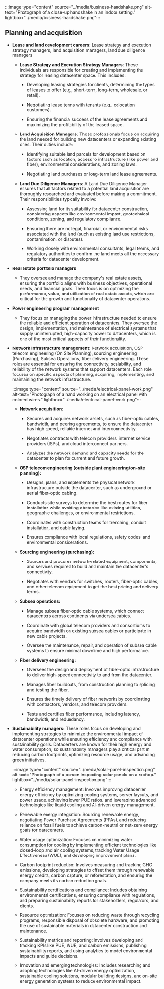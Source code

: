 :::image type="content" source="../media/business-handshake.png" alt-text="Photograph of a close-up handshake in an indoor setting." lightbox="../media/business-handshake.png":::

## Planning and acquisition

- **Lease and land development careers**: Lease strategy and execution strategy managers, land acquisition managers, land due diligence managers

  - **Lease Strategy and Execution Strategy Managers**: These individuals are responsible for creating and implementing the strategy for leasing datacenter space. This includes: 

    - Developing leasing strategies for clients, determining the types of leases to offer (e.g., short-term, long-term, wholesale, or retail). 

    - Negotiating lease terms with tenants (e.g., colocation customers). 

    - Ensuring the financial success of the lease agreements and maximizing the profitability of the leased space.

  - **Land Acquisition Managers:** These professionals focus on acquiring the land needed for building new datacenters or expanding existing ones. Their duties include:

    - Identifying suitable land parcels for development based on factors such as location, access to infrastructure (like power and fiber), environmental considerations, and zoning laws. 

    - Negotiating land purchases or long-term land lease agreements.

  - **Land Due Diligence Managers**: A Land Due Diligence Manager ensures that all factors related to a potential land acquisition are thoroughly researched and evaluated before making a commitment. Their responsibilities typically involve:

    - Assessing land for its suitability for datacenter construction, considering aspects like environmental impact, geotechnical conditions, zoning, and regulatory compliance. 

    - Ensuring there are no legal, financial, or environmental risks associated with the land (such as existing land use restrictions, contamination, or disputes). 

    - Working closely with environmental consultants, legal teams, and regulatory authorities to confirm the land meets all the necessary criteria for datacenter development.

- **Real estate portfolio managers**

  - They oversee and manage the company's real estate assets, ensuring the portfolio aligns with business objectives, operational needs, and financial goals. Their focus is on optimizing the performance, value, and utilization of real estate assets, which are critical for the growth and functionality of datacenter operations.

- **Power engineering program management**

  - They focus on managing the power infrastructure needed to ensure the reliable and efficient operation of datacenters. They oversee the design, implementation, and maintenance of electrical systems that supply uninterrupted, high-capacity power to datacenters, which is one of the most critical aspects of their functionality.

- **Network infrastructure management**: Network acquisition, OSP telecom engineering (On Site Planning), sourcing engineering (Purchasing), Subsea Operations, fiber delivery engineering. These roles are essential for ensuring the connectivity, scalability, and reliability of the network systems that support datacenters. Each role focuses on specific aspects of planning, acquiring, implementing, and maintaining the network infrastructure.

  :::image type="content" source="../media/electrical-panel-work.png" alt-text="Photograph of a hand working on an electrical panel with colored wires." lightbox="../media/electrical-panel-work.png":::

  - **Network acquisition**:

    - Secures and acquires network assets, such as fiber-optic cables, bandwidth, and peering agreements, to ensure the datacenter has high speed, reliable internet and interconnectivity. 

    - Negotiates contracts with telecom providers, internet service providers (ISPs), and cloud interconnect partners. 

    - Analyzes the network demand and capacity needs for the datacenter to plan for current and future growth.

  - **OSP telecom engineering (outside plant engineering/on-site planning):**

    - Designs, plans, and implements the physical network infrastructure outside the datacenter, such as underground or aerial fiber-optic cabling.

    - Conducts site surveys to determine the best routes for fiber installation while avoiding obstacles like existing utilities, geographic challenges, or environmental restrictions.

    - Coordinates with construction teams for trenching, conduit installation, and cable laying. 

    - Ensures compliance with local regulations, safety codes, and environmental considerations.

  - **Sourcing engineering (purchasing):**

    - Sources and procures network-related equipment, components, and services required to build and maintain the datacenter's connectivity. 

    - Negotiates with vendors for switches, routers, fiber-optic cables, and other telecom equipment to get the best pricing and delivery terms.

  - **Subsea operations:**

    - Manage subsea fiber-optic cable systems, which connect datacenters across continents via undersea cables. 

    - Coordinate with global telecom providers and consortiums to acquire bandwidth on existing subsea cables or participate in new cable projects. 

    - Oversee the maintenance, repair, and operation of subsea cable systems to ensure minimal downtime and high performance.

  - **Fiber delivery engineering:**

    - Oversees the design and deployment of fiber-optic infrastructure to deliver high-speed connectivity to and from the datacenter. 

    - Manages fiber buildouts, from construction planning to splicing and testing the fiber. 

    - Ensures the timely delivery of fiber networks by coordinating with contractors, vendors, and telecom providers.

    - Tests and certifies fiber performance, including latency, bandwidth, and redundancy.

- **Sustainability managers:** These roles focus on developing and implementing strategies to minimize the environmental impact of datacenter operations while ensuring efficiency and compliance with sustainability goals. Datacenters are known for their high energy and water consumption, so sustainability managers play a critical part in reducing carbon footprints, optimizing resource usage, and advancing green initiatives.
  
  :::image type="content" source="../media/solar-panel-inspection.png" alt-text="Photograph of a person inspecting solar panels on a rooftop." lightbox="../media/solar-panel-inspection.png":::

  - Energy efficiency management: Involves improving datacenter energy efficiency by optimizing cooling systems, server layouts, and power usage, achieving lower PUE ratios, and leveraging advanced technologies like liquid cooling and AI-driven energy management. 

  - Renewable energy integration: Sourcing renewable energy, negotiating Power Purchase Agreements (PPAs), and reducing reliance on fossil fuels to achieve carbon-neutral or net-zero energy goals for datacenters. 

  - Water usage optimization: Focuses on minimizing water consumption for cooling by implementing efficient technologies like closed-loop and air cooling systems, tracking Water Usage Effectiveness (WUE), and developing improvement plans. 

  - Carbon footprint reduction: Involves measuring and tracking GHG emissions, developing strategies to offset them through renewable energy credits, carbon capture, or reforestation, and ensuring the company meets its carbon reduction goals. 

  - Sustainability certifications and compliance: Includes obtaining environmental certifications, ensuring compliance with regulations, and preparing sustainability reports for stakeholders, regulators, and clients.

  - Resource optimization: Focuses on reducing waste through recycling programs, responsible disposal of obsolete hardware, and promoting the use of sustainable materials in datacenter construction and maintenance. 

  - Sustainability metrics and reporting: Involves developing and tracking KPIs like PUE, WUE, and carbon emissions, publishing sustainability reports, and using analytics to model environmental impacts and guide decisions. 

  - Innovation and emerging technologies: Includes researching and adopting technologies like AI-driven energy optimization, sustainable cooling solutions, modular building designs, and on-site energy generation systems to reduce environmental impact.